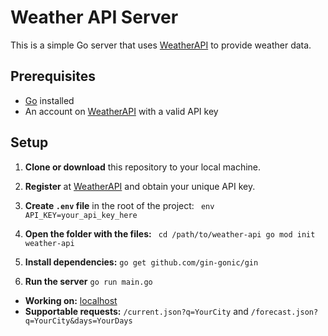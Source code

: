 # Weather API Server

This is a simple Go server that uses [WeatherAPI](https://www.weatherapi.com/) to provide weather data.

## Prerequisites

- [Go](https://golang.org/dl/) installed
- An account on [WeatherAPI](https://www.weatherapi.com/) with a valid API key

## Setup

1. **Clone or download** this repository to your local machine.

2. **Register** at [WeatherAPI](https://www.weatherapi.com/) and obtain your unique API key.

3. **Create `.env` file** in the root of the project: ```
env
API_KEY=your_api_key_here```
4. **Open the folder with the files:** ```
cd /path/to/weather-api
go mod init weather-api```
5. **Install dependencies:** `go get github.com/gin-gonic/gin`
6. **Run the server** `go run main.go`

- **Working on:** [localhost](http://localhost:8080)
- **Supportable requests:** `/current.json?q=YourCity` and `/forecast.json?q=YourCity&days=YourDays`

